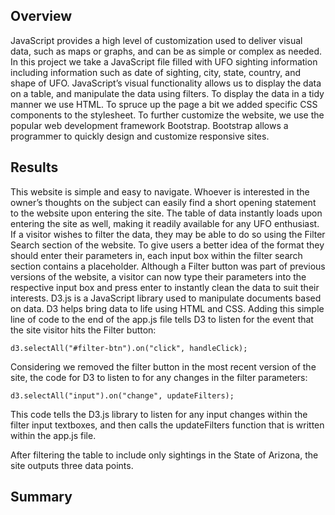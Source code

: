 ## Overview
JavaScript provides a high level of customization used to deliver visual data, such as maps or graphs, and can be as simple or complex as needed. In this project we take a JavaScript file filled with UFO sighting information including information such as date of sighting, city, state, country, and shape of UFO. JavaScript’s visual functionality allows us to display the data on a table, and manipulate the data using filters. To display the data in a tidy manner we use HTML. To spruce up the page a bit we added specific CSS components to the stylesheet. To further customize the website, we use the popular web development framework Bootstrap. Bootstrap allows a programmer to quickly design and customize responsive sites.
## Results
This website is simple and easy to navigate. Whoever is interested in the owner’s thoughts on the subject can easily find a short opening statement to the website upon entering the site. The table of data instantly loads upon entering the site as well, making it readily available for any UFO enthusiast. If a visitor wishes to filter the data, they may be able to do so using the Filter Search section of the website. To give users a better idea of the format they should enter their parameters in, each input box within the filter search section contains a placeholder.
Although a Filter button was part of previous versions of the website, a visitor can now type their parameters into the respective input box and press enter to instantly clean the data to suit their interests. D3.js is a JavaScript library used to manipulate documents based on data. D3 helps bring data to life using HTML and CSS. Adding this simple line of code to the end of the app.js file tells D3 to listen for the event that the site visitor hits the Filter button:
```
d3.selectAll("#filter-btn").on("click", handleClick);
```
Considering we removed the filter button in the most recent version of the site, the code for D3 to listen to for any changes in the filter parameters:
```
d3.selectAll("input").on("change", updateFilters);
```
This code tells the D3.js library to listen for any input changes within the filter input textboxes, and then calls the updateFilters function that is written within the app.js file.
 
After filtering the table to include only sightings in the State of Arizona, the site outputs three data points. 
## Summary
